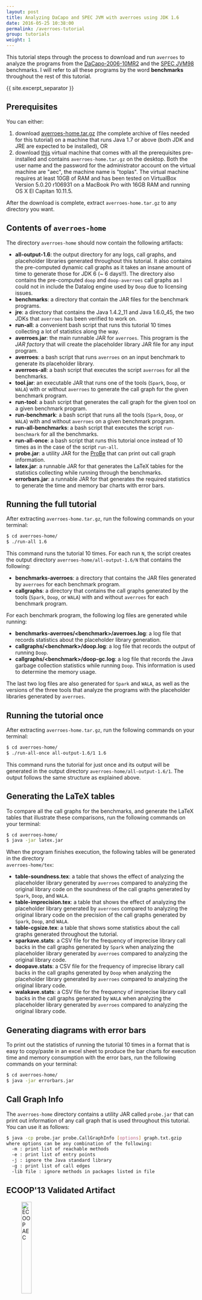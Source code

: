 ```yaml
---
layout: post
title: Analyzing DaCapo and SPEC JVM with averroes using JDK 1.6
date: 2016-05-25 10:38:00
permalink: /averroes-tutorial
group: tutorials
weight: 1
---
```


This tutorial steps through the process to download and run `averroes` to analyze the programs from the 
<a href="http://sourceforge.net/projects/dacapobench/files/archive/2006-10-MR2/" target="_blank">DaCapo-2006-10MR2</a> 
and the <a href="http://www.spec.org/jvm98/" target="_blank">SPEC JVM98</a> benchmarks. I will refer to all these 
programs by the word **benchmarks** throughout the rest of this tutorial.

{{ site.excerpt_separator }}

## Prerequisites ##
You can either:

1. download <a href="">averroes-home.tar.gz</a> 
(the complete archive of files needed for this tutorial) on a machine that runs Java 1.7 or above (both JDK and JRE are 
expected to be installed), OR
2. download <a href="" target="_blank">this</a> virtual machine that 
comes with all the prerequisites pre-installed and contains `averroes-home.tar.gz` on the desktop. Both the user name and the password 
for the administrator account on the virtual machine are "aec", the machine name is "toplas". The virtual machine requires at least 10GB of RAM and has been tested on VirtualBox Version 5.0.20 r106931 on a MacBook Pro with 16GB RAM and running OS X El Capitan 10.11.5.  

After the download is complete, extract `averroes-home.tar.gz` to any directory you want.

## Contents of `averroes-home` ##
The directory `averroes-home` should now contain the following artifacts:

* **all-output-1.6**: the output directory for any logs, call graphs, and placeholder libraries generated throughout this tutorial. It also contains the pre-computed dynamic call graphs as it takes an insane amount of time to generate those for JDK 6 (~ 6 days!!). The directory also contains the pre-computed `doop` and `doop-averroes` call graphs as I could not in include the Datalog engine used by `Doop` due to licensing issues. 
* **benchmarks**: a directory that contain the JAR files for the benchmark programs.
* **jre**: a directory that contains the Java 1.4.2\_11 and Java 1.6.0\_45, the two JDKs that `averroes` has been verified to work on.
* **run-all**: a convenient bash script that runs this tutorial 10 times collecting a lot of statistics along the way.
* **averroes.jar**: the main runnable JAR for `averroes`. This program is the *JAR factory* that will create the placeholder library JAR file for any input program.
* **averroes**: a bash script that runs `averroes` on an input benchmark to generate its placeholder library.
* **averroes-all**: a bash script that executes the script `averroes` for all the benchmarks.
* **tool.jar**: an executable JAR that runs one of the tools (`Spark`, `Doop`, or `WALA`) with or without `averroes` to generate the call graph for the given benchmark program.
* **run-tool**: a bash script that generates the call graph for the given tool on a given benchmark program.
* **run-benchmark**: a bash script that runs all the tools (`Spark`, `Doop`, or `WALA`) with and without `averroes` on a given benchmark program.
* **run-all-benchmarks**: a bash script that executes the script `run-benchmark` for all the benchmarks.
* **run-all-once**: a bash script that runs this tutorial once instead of 10 times as in the case of the script `run-all`.
* **probe.jar**: a utility JAR for the [ProBe](https://github.com/karimhamdanali/probe) that can print out call graph information.
* **latex.jar**: a runnable JAR for that generates the LaTeX tables for the statistics collecting while running through the benchmarks.
* **errorbars.jar**: a runnable JAR for that generates the required statistics to generate the time and memory bar charts with error bars.

## Running the full tutorial ##
After extracting `averroes-home.tar.gz`, run the following commands on your terminal:

~~~bash
$ cd averroes-home/
$ ./run-all 1.6
~~~
This command runs the tutorial 10 times. For each run `N`, the script creates the output directory `averroes-home/all-output-1.6/N` that contains the following:

* **benchmarks-averroes**: a directory that contains the JAR files generated by `averroes` for each benchmark program.
* **callgraphs**: a directory that contains the call graphs generated by the tools (`Spark`, `Doop`, or `WALA`) with and without `averroes` for each benchmark program.

For each benchmark program, the following log files are generated while running:

* **benchmarks-averroes/&lt;benchmark&gt;/averroes.log**: a log file that records statistics about the placeholder library generation.
* **callgraphs/&lt;benchmark&gt;/doop.log**: a log file that records the output of running `Doop`.
* **callgraphs/&lt;benchmark&gt;/doop-gc.log**: a log file that records the Java garbage collection statistics while running `Doop`. This information is used to determine the memory usage.

The last two log files are also generated for `Spark` and `WALA`, as well as the versions of the three tools that analyze the programs with the placeholder libraries generated by `averroes`.

## Running the tutorial once ##

After extracting `averroes-home.tar.gz`, run the following commands on your terminal:

~~~bash
$ cd averroes-home/
$ ./run-all-once all-output-1.6/1 1.6
~~~
This command runs the tutorial for just once and its output will be generated in the output directory `averroes-home/all-output-1.6/1`. The output follows the same structure as explained above.

## Generating the LaTeX tables ##
To compare all the call graphs for the benchmarks, and generate the LaTeX tables that illustrate these comparisons, run the following commands on your terminal:

~~~bash
$ cd averroes-home/
$ java -jar latex.jar
~~~
When the program finishes execution, the following tables will be generated in the directory  
`averroes-home/tex`:

* **table-soundness.tex**: a table that shows the effect of analyzing the placeholder library generated by `averroes` compared to analyzing the original library code on the soundness of the call graphs generated by `Spark`, `Doop`, and `WALA`.
* **table-imprecision.tex**: a table that shows the effect of analyzing the placeholder library generated by `averroes` compared to analyzing the original library code on the precision of the call graphs generated by `Spark`, `Doop`, and `WALA`.
* **table-cgsize.tex**: a table that shows some statistics about the call graphs generated throughout the tutorial.
* **sparkave.stats**: a CSV file for the frequency of imprecise library call backs in the call graphs generated by `Spark` when analyzing the placeholder library generated by `averroes` compared to analyzing the original library code.
* **doopave.stats**: a CSV file for the frequency of imprecise library call backs in the call graphs generated by `Doop` when analyzing the placeholder library generated by `averroes` compared to analyzing the original library code.
* **walakave.stats**: a CSV file for the frequency of imprecise library call backs in the call graphs generated by `WALA` when analyzing the placeholder library generated by `averroes` compared to analyzing the original library code. 

## Generating diagrams with error bars ##
To print out the statistics of running the tutorial 10 times in a format that is easy to copy/paste in an excel sheet to produce the bar charts for execution time and memory consumption with the error bars, run the following commands on your terminal:

~~~bash
$ cd averroes-home/
$ java -jar errorbars.jar
~~~

## Call Graph Info ##
The `averroes-home` directory contains a utility JAR called `probe.jar` that can print out information of any call 
graph that is used throughout this tutorial. You can use it as follows:

~~~bash
$ java -cp probe.jar probe.CallGraphInfo [options] graph.txt.gzip
where options can be any combination of the following:
  -m : print list of reachable methods
  -e : print list of entry points
  -j : ignore the Java standard library
  -g : print list of call edges
  -lib file : ignore methods in packages listed in file
~~~

## ECOOP'13 Validated Artifact ##

<figure>
	<img width="25%" src="{{ "/resources/images/aec-badge-ecoop.png" |  prepend: site.baseurl }}" alt="ECOOP AEC"></img>
</figure>

Most of the experiments that are discussed in the tutorial above was part of the artifact we have submitted to ECOOP'13 in Montpellier, France. `averroes` has been verified by the Artifact Evaluation Committee to be consistent, complete, well-documented, and easy to reuse. 
